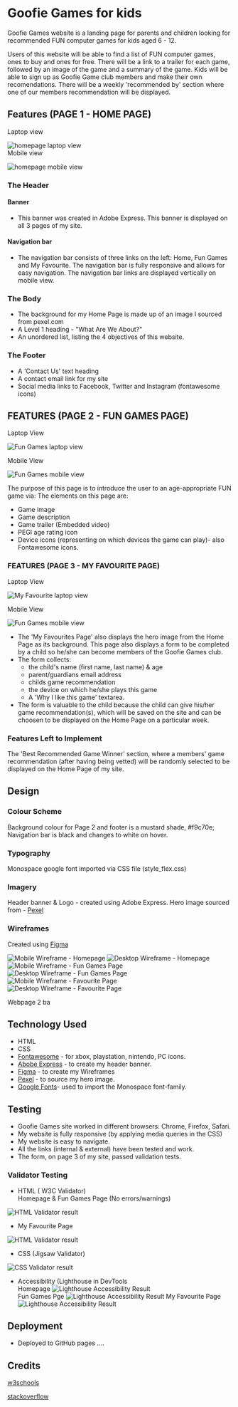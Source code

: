 # Goofie Games for kids
Goofie Games website is a landing page for parents and children looking for recommended FUN computer games for kids aged 6 - 12.

Users of this website will be able to find a list of FUN computer games, ones to buy and ones for free. There will be a link to a trailer for each game, followed by an image of the game and a summary of the game. Kids will be able to sign up as Goofie Game club members and make their own recomendations. There will be a weekly 'recommended by' section where one of our members recommendation will be displayed.

## Features (PAGE 1 - HOME PAGE)  
Laptop view

![homepage laptop view](docs/home-laptop.PNG)  
Mobile view

![homepage mobile view](docs/home-mobile.PNG)  

### The Header

#### Banner
- This banner was created in Adobe Express. This banner is displayed on all 3 pages of my site.

#### Navigation bar
- The navigation bar consists of three links on the left: Home, Fun Games and My Favourite. The navigation bar is fully responsive and allows for easy navigation. The navigation bar links are displayed vertically on mobile view.

### The Body
- The background for my Home Page is made up of an image I sourced from pexel.com
- A Level 1 heading -  "What Are We About?"
- An unordered list, listing the 4 objectives of this website.

### The Footer
- A 'Contact Us' text heading
- A contact email link for my site
- Social media links to Facebook, Twitter and Instagram (fontawesome icons)

## FEATURES (PAGE 2 - FUN GAMES PAGE)
Laptop View

![Fun Games laptop view](docs/fungames-laptop.PNG)  
    
Mobile View

![Fun Games mobile view](docs/fungames-mobile.PNG)

The purpose of this page is to introduce the user to an age-appropriate FUN game via:
The elements on this page are:
- Game image
- Game description
- Game trailer (Embedded video)
- PEGI age rating icon
- Device icons (representing on which devices the game can play)- also Fontawesome icons. 

### FEATURES (PAGE 3 - MY FAVOURITE PAGE)  

Laptop View 

![My Favourite laptop view](docs/myfavourite-laptop.PNG)  
  
Mobile View  

![Fun Games mobile view](docs/fungames-mobile.PNG)

- The 'My Favourites Page' also displays the hero image from the Home Page as its background.  This page also displays a form to be completed by a child so he/she can become members of the Goofie Games club.
- The form collects:
    - the child's name (first name, last name) & age
    - parent/guardians email address
    - childs game recommendation
    - the device on which he/she plays this game
    - A 'Why I like this game' textarea.
- The form is valuable to the child because the child can give his/her game recommendation(s), which will be saved on the site and can be choosen to be displayed on the Home Page on a particular week.

### Features Left to Implement
The 'Best Recommended Game Winner' section, where a members' game recommendation (after having being vetted) will be randomly selected to be displayed on the Home Page of my site.  

## Design 
### Colour Scheme
Background colour for Page 2 and footer is a mustard shade, #f9c70e;
Navigation bar is black and changes to white on hover.

### Typography  
Monospace google font imported via CSS file (style_flex.css)

### Imagery  
Header banner & Logo - created using Adobe Express.
Hero image sourced from - [Pexel](https://www.pexels.com/royalty-free-images/)  
### Wireframes
Created using [Figma](https://www.figma.com/)  

![Mobile Wireframe - Homepage](images/wireframes1.png)
![Desktop Wireframe - Homepage](images/wireframes2.png)  
![Mobile Wireframe - Fun Games Page](images/wireframes3.png)  
![Desktop Wireframe - Fun Games Page](images/wireframes4.png)  
![Mobile Wireframe - Favourite Page](images/wireframes5.png)
![Desktop Wireframe - Favourite Page](images/wireframes6.png)

Webpage 2 ba
## Technology Used
- HTML
- CSS
- [Fontawesome](https://fontawesome.com/) - for xbox, playstation, nintendo, PC icons.
- [Abobe Express](https://www.adobe.com/express/) - to create my header banner.
- [Figma](https://www.figma.com/) - to create my Wireframes  
- [Pexel](https://www.pexels.com/royalty-free-images/) - to source my hero image.  
- [Google Fonts](https://fonts.google.com/)- used to import the Monospace font-family.  

## Testing
- Goofie Games site worked in different browsers: Chrome, Firefox, Safari.
- My website is fully responsive (by applying media queries in the CSS)
- My website is easy to navigate.
- All the links (internal & external) have been tested and work.
- The form, on page 3 of my site, passed validation tests.

### Validator Testing
- HTML ( W3C Validator)  
Homepage & Fun Games Page (No errors/warnings)

![HTML Validator result](docs/html-error-myfavourite.PNG)

- My Favourite Page

![HTML Validator result](docs/html-error-myfavourite.PNG)

- CSS (Jigsaw Validator)

![CSS Validator result](docs/css-validation-results.PNG)

- Accessibility (Lighthouse in DevTools  
Homepage
![Lighthouse Accessibility Result](docs/lighthouse-homepage.PNG)  
Fun Games Pge 
![Lighthouse Accessibility Result](docs/lighthouse-fungames.PNG)
My Favourite Page  
![Lighthouse Accessibility Result](docs/lighthouse-formpage.PNG)

## Deployment
- Deployed to GitHub pages ....

## Credits

[w3schools](https://www.w3schools.com/)  

[stackoverflow](https://stackoverflow.com/)  
